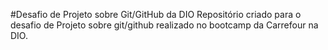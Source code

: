 #Desafio de Projeto sobre Git/GitHub da DIO
 Repositório criado para o desafio de Projeto sobre git/github realizado no bootcamp da Carrefour na DIO.
